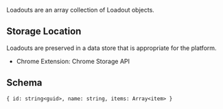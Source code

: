 Loadouts are an array collection of Loadout objects.

## Storage Location
Loadouts are preserved in a data store that is appropriate for the platform.

* Chrome Extension: Chrome Storage API

## Schema

`{
    id: string<guid>,
    name: string,
    items: Array<item>
}`